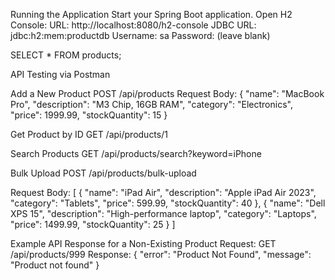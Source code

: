 Running the Application
Start your Spring Boot application.
Open H2 Console:
URL: http://localhost:8080/h2-console
JDBC URL: jdbc:h2:mem:productdb
Username: sa
Password: (leave blank)

SELECT * FROM products;

API Testing via Postman

Add a New Product
POST /api/products
Request Body:
{
"name": "MacBook Pro",
"description": "M3 Chip, 16GB RAM",
"category": "Electronics",
"price": 1999.99,
"stockQuantity": 15
}

Get Product by ID
GET /api/products/1

Search Products
GET /api/products/search?keyword=iPhone

Bulk Upload
POST /api/products/bulk-upload

Request Body:
[
{
"name": "iPad Air",
"description": "Apple iPad Air 2023",
"category": "Tablets",
"price": 599.99,
"stockQuantity": 40
},
{
"name": "Dell XPS 15",
"description": "High-performance laptop",
"category": "Laptops",
"price": 1499.99,
"stockQuantity": 25
}
]



Example API Response for a Non-Existing Product
Request: GET /api/products/999
Response:
{
"error": "Product Not Found",
"message": "Product not found"
}
